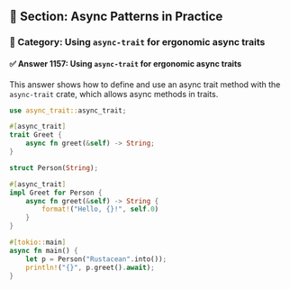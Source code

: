 ## 📘 Section: Async Patterns in Practice
### 🔹 Category: Using `async-trait` for ergonomic async traits
#### ✅ Answer 1157: Using `async-trait` for ergonomic async traits

This answer shows how to define and use an async trait method with the `async-trait` crate, which allows async methods in traits.

```rust
use async_trait::async_trait;

#[async_trait]
trait Greet {
    async fn greet(&self) -> String;
}

struct Person(String);

#[async_trait]
impl Greet for Person {
    async fn greet(&self) -> String {
        format!("Hello, {}!", self.0)
    }
}

#[tokio::main]
async fn main() {
    let p = Person("Rustacean".into());
    println!("{}", p.greet().await);
}
```
